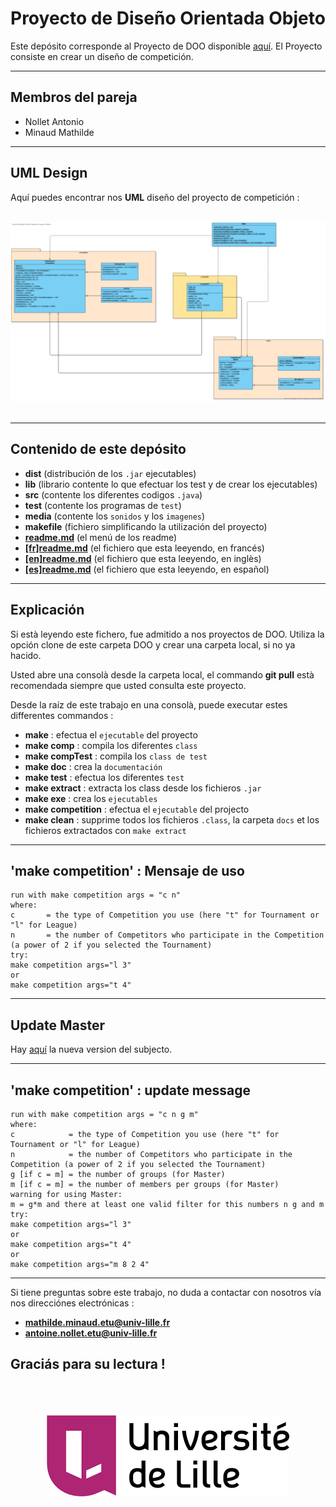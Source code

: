 # Proyecto de Diseño Orientada Objeto

Este depósito corresponde al Proyecto de DOO disponible [aquí](media/competitions.pdf "Proyecto").
El Proyecto consiste en crear un diseño de competición.

---
##  Membros del pareja

* Nollet Antonio
* Minaud Mathilde

---
## UML Design

Aquí puedes encontrar nos **UML** diseño del proyecto de competición :

<br />
<div style="text-align:center"><img src="media/pictures/UML.png"alt="UML"/></div>
<br />


---
## Contenido de este depósito

* **dist** (distribución de los `.jar` ejecutables)
* **lib** (librario contente lo que efectuar los test y de crear los ejecutables)
* **src** (contente los diferentes codigos `.java`)
* **test** (contente los programas de `test`)
* **media** (contente los `sonidos` y los `imagenes`)
* **makefile** (fichiero simplificando la utilización del proyecto)
* [**readme.md**](readme.md "menú de los readme") (el menú de los readme)
* [**[fr]readme.md**]([fr]readme.md "readme en francés") (el fichiero que esta leeyendo, en francés)
* [**[en]readme.md**]([en]readme.md "readme en inglès") (el fichiero que esta leeyendo, en inglès)
* [**[es]readme.md**]([es]readme.md "readme en español") (el fichiero que esta leeyendo, en español)

---
## Explicación

Si està leyendo este fichero, fue admitido a nos proyectos de DOO.
Utiliza la opción clone de este carpeta DOO y crear una carpeta local, si no ya hacido.

Usted abre una consolà desde la carpeta local, el commando **git pull** està recomendada siempre que usted consulta este proyecto.

Desde la raíz de este trabajo en una consolà, puede executar estes differentes commandos :

* **make** : efectua el `ejecutable` del proyecto
* **make comp** : compila los diferentes `class`
* **make compTest** : compila los `class de test`
* **make doc** : crea la `documentación`
* **make test** : efectua los diferentes `test`
* **make extract** : extracta los class desde los fichieros `.jar`
* **make exe** : crea los `ejecutables`
* **make competition** : efectua el `ejecutable` del projecto
* **make clean** : supprime todos los fichieros `.class`, la carpeta `docs` et los fichieros extractados con `make extract`


---
## 'make competition' : Mensaje de uso

    run with make competition args = "c n"
    where:
    c       = the type of Competition you use (here "t" for Tournament or "l" for League)
    n       = the number of Competitors who participate in the Competition (a power of 2 if you selected the Tournament)
    try:
    make competition args="l 3"
    or
    make competition args="t 4"

---
## Update Master

Hay [aquí](media/competitionsV2.pdf "Update Projet") la nueva version del subjecto.

---
## 'make competition' : update message

    run with make competition args = "c n g m"
    where:
    c            = the type of Competition you use (here "t" for Tournament or "l" for League)
    n            = the number of Competitors who participate in the Competition (a power of 2 if you selected the Tournament)
    g [if c = m] = the number of groups (for Master)  
    m [if c = m] = the number of members per groups (for Master)
    warning for using Master:
    m = g*m and there at least one valid filter for this numbers n g and m
    try:
    make competition args="l 3"
    or
    make competition args="t 4"  
    or
    make competition args="m 8 2 4"


---

Si tiene preguntas sobre este trabajo, no duda a contactar con nosotros vía nos direcciónes electrónicas :

* **mathilde.minaud.etu@univ-lille.fr**
* **antoine.nollet.etu@univ-lille.fr**

Graciás para su lectura !
---
<br />
<br />
<br />
<div style="text-align:center"><img src="media/pictures/logo.png"alt="Université de Lille"/></div>
